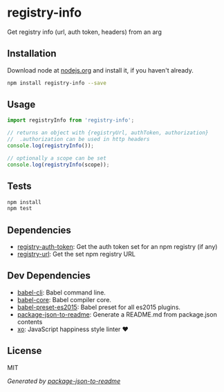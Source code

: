 # registry-info 

Get registry info (url, auth token, headers) from an arg

## Installation

Download node at [nodejs.org](http://nodejs.org) and install it, if you haven't already.

```sh
npm install registry-info --save
```

## Usage

```js
import registryInfo from 'registry-info';

// returns an object with {registryUrl, authToken, authorization}
//  .authorization can be used in http headers
console.log(registryInfo());

// optionally a scope can be set
console.log(registryInfo(scope));

```

## Tests

```sh
npm install
npm test
```

## Dependencies

- [registry-auth-token](https://github.com/rexxars/registry-auth-token): Get the auth token set for an npm registry (if any)
- [registry-url](https://github.com/sindresorhus/registry-url): Get the set npm registry URL

## Dev Dependencies

- [babel-cli](https://github.com/babel/babel/tree/master/packages): Babel command line.
- [babel-core](https://github.com/babel/babel/tree/master/packages): Babel compiler core.
- [babel-preset-es2015](https://github.com/babel/babel/tree/master/packages): Babel preset for all es2015 plugins.
- [package-json-to-readme](https://github.com/zeke/package-json-to-readme): Generate a README.md from package.json contents
- [xo](https://github.com/sindresorhus/xo): JavaScript happiness style linter ❤️


## License

MIT

_Generated by [package-json-to-readme](https://github.com/zeke/package-json-to-readme)_
